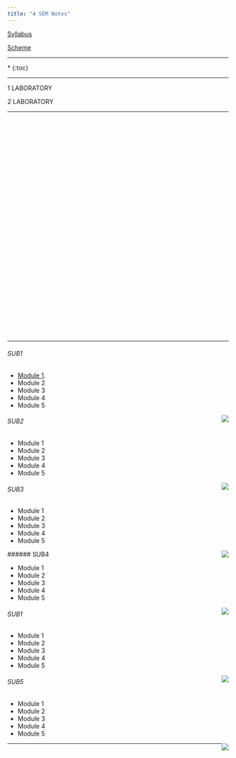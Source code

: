 ```yaml
---
title: "4 SEM Notes"
---
```



<a target="_blank" href="https://drive.google.com/file/d/0B9cqMjKT9M-dNFk0OXBEWUwzbzA/view?usp=sharing">Syllabus</a>

<a target="_blank" href="https://drive.google.com/open?id=0B9cqMjKT9M-dcXdjRjZMSlNsTkE">Scheme</a>

<hr>

<nav class="toc" markdown="1">
*   
{:toc}
</nav>

<hr>

 1 LABORATORY


 2 LABORATORY

<hr>

<br><br><br><br><br><br><br><br><br><br><br><br><br><br><br><br><br><br><br><br><br><br><br><br><br><br><br><br><br>

<hr>


###### SUB1

* <a target="_blank"  href="https://drive.google.com/open?id=0B9cqMjKT9M-demw0RnBHTFZ1UU0">Module 1</a>.
* Module 2 
* Module 3  
* Module 4 
* Module 5

<a href="#" style="float: right;">
  <img src="https://ecernsit.github.io/assets/top.png"   style="float: right;"  style="width:42px;height:42px;border:0;">
</a>


###### SUB2

* Module 1
* Module 2 
* Module 3  
* Module 4 
* Module 5

<a href="#" style="float: right;">
  <img src="https://ecernsit.github.io/assets/top.png"   style="float: right;"  style="width:42px;height:42px;border:0;">
</a>

###### SUB3

* Module 1
* Module 2 
* Module 3  
* Module 4 
* Module 5

<a href="#" style="float: right;">
  <img src="https://ecernsit.github.io/assets/top.png"   style="float: right;"  style="width:42px;height:42px;border:0;">
</a>
###### SUB4

* Module 1
* Module 2 
* Module 3  
* Module 4 
* Module 5

<a href="#" style="float: right;">
  <img src="https://ecernsit.github.io/assets/top.png"   style="float: right;"  style="width:42px;height:42px;border:0;">
</a>

###### SUB1

* Module 1
* Module 2 
* Module 3  
* Module 4 
* Module 5

<a href="#" style="float: right;">
  <img src="https://ecernsit.github.io/assets/top.png"   style="float: right;"  style="width:42px;height:42px;border:0;">
</a>

###### SUB5

* Module 1
* Module 2 
* Module 3  
* Module 4 
* Module 5

<a href="#" style="float: right;">
  <img src="https://ecernsit.github.io/assets/top.png"   style="float: right;"  style="width:42px;height:42px;border:0;">
</a>


<hr>
